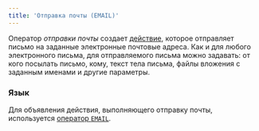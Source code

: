 ```yaml
---
title: 'Отправка почты (EMAIL)'
---
```


Оператор *отправки почты* создает [действие](Actions.md), которое отправляет письмо на заданные электронные почтовые адреса. Как и для любого электронного письма, для отправляемого письма можно задавать: от кого посылать письмо, кому, текст тела письма, файлы вложения с заданным именами и другие параметры.

### Язык

Для объявления действия, выполняющего отправку почты, используется [оператор `EMAIL`](EMAIL_operator.md).
